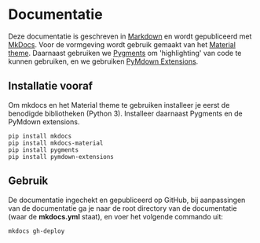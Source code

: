 # Documentatie

Deze documentatie is geschreven in [Markdown](https://www.markdownguide.org) en wordt gepubliceerd met [MkDocs](https://www.mkdocs.org). Voor de vormgeving wordt gebruik gemaakt van het [Material theme](https://squidfunk.github.io/mkdocs-material/). Daarnaast gebruiken we [Pygments](https://squidfunk.github.io/mkdocs-material/getting-started/) om 'highlighting' van code te kunnen gebruiken, en we gebruiken [PyMdown Extensions](https://sm-26.github.io/SWM-Wiki/extensions/pymdown/).

## Installatie vooraf

Om mkdocs en het Material theme te gebruiken installeer je eerst de benodigde bibliotheken (Python 3). Installeer daarnaast Pygments en de PyMdown extensions.

```
pip install mkdocs
pip install mkdocs-material
pip install pygments
pip install pymdown-extensions
```

## Gebruik

De documentatie ingechekt en gepubliceerd op GitHub, bij aanpassingen van de documentatie ga je naar de root directory van de documentatie (waar de **mkdocs.yml** staat), en voer het volgende commando uit:

```
mkdocs gh-deploy
```

